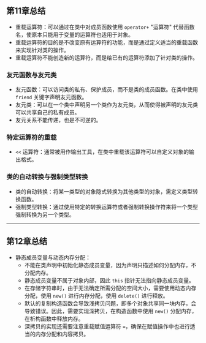 ## 第11章总结
- 重载运算符：可以通过在类中对成员函数使用 `operator+` "运算符" 代替函数名，使原本只能用于变量的运算符也适用于对象。
- 重载运算符的目的是不改变原有运算符的功能，而是通过定义适当的重载函数来实现针对类的操作。
- 重载运算符不能创造新的运算符，而是给已有的运算符添加了针对类的操作。

### 友元函数与友元类
- 友元函数：可以访问类的私有、保护成员，而不是类的成员函数。在类中使用 `friend` 关键字声明友元函数。
- 友元类：可以在一个类中声明另一个类作为友元类，从而使得被声明的友元类可以共享自己的私有成员。
- 友元关系不能传递，也是不可逆的。

### 特定运算符的重载
- `<<` 运算符：通常被用作输出工具，在类中重载该运算符可以自定义对象的输出格式。

### 类的自动转换与强制类型转换
- 类的自动转换：将某一类型的对象隐式转换为其他类型的对象，需定义类型转换函数。
- 强制类型转换：通过使用特定的转换运算符或者强制转换操作符来将一个类型强制转换为另一个类型。

---

## 第12章总结
- 静态成员变量与动态内存分配：
  - 不能在类声明中初始化静态成员变量，因为声明只描述如何分配内存，不分配内存。
  - 静态成员变量不属于对象内部，因此 `this` 指针无法指向静态成员变量。
  - 在存储字符串时，由于无法确定所需分配的空间大小，需要使用动态内存分配，使用 `new()` 进行内存分配，使用 `delete()` 进行释放。
  - 默认的复制构造函数会导致浅拷贝问题，即多个对象共享同一块内存，会导致错误。因此，需要实现深拷贝，在构造函数中使用 `new()` 分配内存，在析构函数中释放内存。
  - 深拷贝的实现还需要注意重载赋值运算符 `=`，确保在赋值操作中也进行适当的内存分配和内容拷贝。